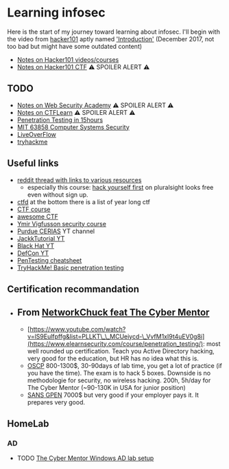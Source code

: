 # Learning infosec

Here is the start of my journey toward learning about infosec.
I'll begin with the video from [hacker101](https://www.hacker101.com) aptly named ['Introduction'](https://www.youtube.com/watch?list=PLxhvVyxYRviZsAKXZEbmfsVMZp3s0KaVE&v=zPYfT9azdK8&feature=emb_logo) (December 2017, not too bad but might have some outdated content)

- [Notes on Hacker101 videos/courses](./Hacker101_video.md)
- [Notes on Hacker101 CTF](./Hacker101_CTF_retro.md) ⚠️ SPOILER ALERT ⚠️

## TODO

- [Notes on Web Security Academy](./WebSecurityAcademy.md) ⚠️ SPOILER ALERT ⚠️
- [Notes on CTFLearn](./CTFLearn_retro.md) ⚠️ SPOILER ALERT ⚠️
- [Penetration Testing in 15hours](https://www.youtube.com/watch?v=3Kq1MIfTWCE)
- [MIT 63858 Computer Systems Security](https://www.youtube.com/playlist?list=PLUl4u3cNGP62K2DjQLRxDNRi0z2IRWnNh)
- [LiveOverFlow](https://liveoverflow.com/start-hacking/)
- [tryhackme](https://tryhackme.com/)

## Useful links

- [reddit thread with links to various resources](https://www.reddit.com/r/learncybersecurity/comments/fief6v/some_resources_that_i_have_found_helpful_when/)
  - especially this course: [hack yourself first](https://app.pluralsight.com/course-player?clipId=ac3a1568-a97b-4017-badf-0c3fd0250268) on pluralsight looks free even without sign up.
- [ctfd](https://ctfd.io/whats-a-ctf/) at the bottom there is a list of year long ctf
- [CTF course](https://www.hoppersroppers.org/courseCTF.html)
- [awesome CTF](https://github.com/sindresorhus/awesome#security)
- [Ymir Vigfusson security course](https://www.youtube.com/playlist?list=PLMGUdaTHpFQLmSAk5_cTM8Y502hhVpeNf)
- [Purdue CERIAS](https://www.youtube.com/user/ceriaspurdue) YT channel
- [JackkTutorial YT](https://www.youtube.com/user/JackkTutorials/videos)
- [Black Hat YT](https://www.youtube.com/user/BlackHatOfficialYT)
- [DefCon YT](https://www.youtube.com/user/DEFCONConference)
- [PenTesting cheatsheet](https://highon.coffee/blog/penetration-testing-tools-cheat-sheet/)
- [TryHackMe! Basic penetration testing](https://www.youtube.com/watch?v=xl2Xx5YOKcI)

## Certification recommandation

- ## From [NetworkChuck feat The Cyber Mentor](https://www.youtube.com/watch?v=wIt_VAM4q-Y)
  - [https://www.youtube.com/watch?v=lS9Eulfpffg&list=PLLKT\_\_MCUeiycd-\_VvfM1xI9t4uEV0g8i](https://www.elearnsecurity.com/course/penetration_testing/): most well rounded up certification. Teach you Active Directory hacking, very good for the education, but HR has no idea what this is.
  - [OSCP](https://www.offensive-security.com/pwk-oscp/) 800-1300\$, 30-90days of lab time, you get a lot of practice (if you have the time). The exam is to hack 5 boxes. Downside is no methodologie for security, no wireless hacking.
    200h, 5h/day for The Cyber Mentor
    (~90-130K in USA for junior position)
  - [SANS GPEN](https://www.giac.org/certification/penetration-tester-gpen) 7000\$ but very good if your employer pays it. It prepares very good.

## HomeLab

### AD

- TODO [The Cyber Mentor Windows AD lab setup](https://www.youtube.com/watch?v=lS9Eulfpffg&list=PLLKT__MCUeiycd-_VvfM1xI9t4uEV0g8i)
